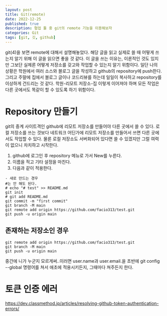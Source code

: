```yaml
---
layout: post
title: Git(remote)
date: 2022-12-25
published: true
description: 협업 툴 중 git의 remote 기능을 이용해보자
categories: Git
tags: [git, 깃, github]
---
```

git(4)을 보면 remote에 대해서 설명해놓았다. 해당 글을 읽고 실제로 쓸 때 어떻게 쓰는지 알기 위해 이 글을 읽으면 좋을 것 같다. 이 글을 쓰는 이유는, 이론적인 것도 있지만 그보단 실제론 어떻게 저장소를 갖고와 작업할 수 있는지 알기 위함이다. 일단 나의 상황은 학원에서 여러 소스와 블로그 글을 작성하고 github의 repository에 push한다. 그리고 주말에 집에서 블로그 글이나 코드리뷰를 하는데 일일이 복사하고 repository를 이상하게 건드리는 것 같다. 학원-리모트 저장소-집 이렇게 이어져야 하며 모든 작업은 다른 곳에서도 똑같이 할 수 있도록 하기 위함이다.

# Repository 만들기
git의 중계 사이트격인 github에 리모트 저장소를 만들어야 다른 곳에서 쓸 수 있다. 로컬 저장소를 쓰는 것보다 네트워크 어딘가에 리모트 저장소를 만들어서 쓰면 다른 곳에서도 작업할 수 있다. 물론 로컬 저장소도 서버화되어 있다면 쓸 수 있겠지만 그럴 여력이 없으니 차치하고 시작한다.  
1. github에 로그인 후 repository 메뉴로 가서 New를 누른다.
2. 이름을 적고 기타 설정을 마친다.
3. 다음과 같이 적용한다.
```
- 새로 만드는 경우
#는 안 해도 된다.
# echo "# test" >> README.md
git init
# git add README.md
git commit -m "first commit"
git branch -M main
git remote add origin https://github.com/facio313/test.git
git push -u origin main
```

## 존재하는 저장소인 경우
```
git remote add origin https://github.com/facio313/test.git
git branch -M main
git push -u origin main
```
중간에 니가 누군지 모르게써..이러면 user.name과 user.email.을 초반에 git config --global 명령어를 쳐서 애초에 적용시키든지, 그때마다 쳐주든지 한다.  





# 토큰 인증 에러
https://dev.classmethod.jp/articles/resolving-github-token-authentication-errors/